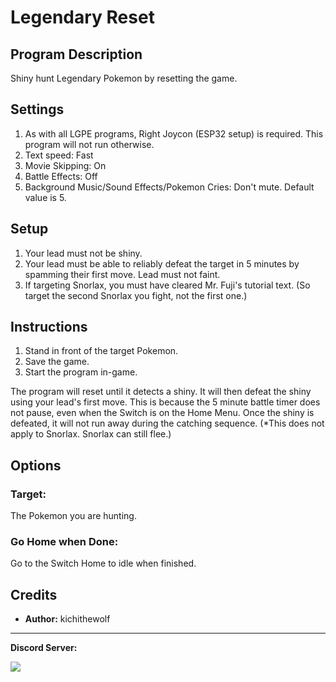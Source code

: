 # Legendary Reset

## Program Description

Shiny hunt Legendary Pokemon by resetting the game.

## Settings

1. As with all LGPE programs, Right Joycon (ESP32 setup) is required. This program will not run otherwise.
2. Text speed: Fast
3. Movie Skipping: On
4. Battle Effects: Off
5. Background Music/Sound Effects/Pokemon Cries: Don't mute. Default value is 5.

## Setup

1. Your lead must not be shiny.
2. Your lead must be able to reliably defeat the target in 5 minutes by spamming their first move. Lead must not faint.
3. If targeting Snorlax, you must have cleared Mr. Fuji's tutorial text. (So target the second Snorlax you fight, not the first one.)

## Instructions

1. Stand in front of the target Pokemon.
2. Save the game.
3. Start the program in-game.

The program will reset until it detects a shiny. It will then defeat the shiny using your lead's first move. This is because the 5 minute battle timer does not pause, even when the Switch is on the Home Menu. Once the shiny is defeated, it will not run away during the catching sequence. (*This does not apply to Snorlax. Snorlax can still flee.)

## Options

### Target:

The Pokemon you are hunting.

### Go Home when Done:

Go to the Switch Home to idle when finished.


## Credits

- **Author:** kichithewolf


<hr>

**Discord Server:** 

[<img src="https://canary.discordapp.com/api/guilds/695809740428673034/widget.png?style=banner2">](https://discord.gg/cQ4gWxN)
